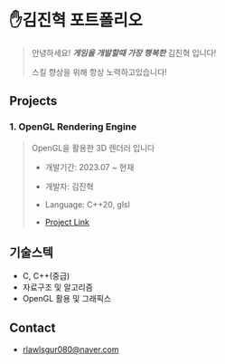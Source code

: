 # ✋김진혁 포트폴리오

> 안녕하세요! ***게임을 개발할때 가장 행복한*** 김진혁 입니다!
>
> 스킬 향상을 위해 항상 노력하고있습니다!


## Projects


### 1. OpenGL Rendering Engine
> OpenGL을 활용한 3D 렌더러 입니다
>
> * 개발기간: 2023.07 ~ 현재
>
> * 개발자: 김진혁
>
> * Language: C++20, glsl
>
> * [Project Link](https://github.com/AfterBrun/OpenGL-RenderingEngine.git)


## 기술스텍
* C, C++(중급)
* 자료구조 및 알고리즘
* OpenGL 활용 및 그래픽스


## Contact
* rlawlsgur080@naver.com
